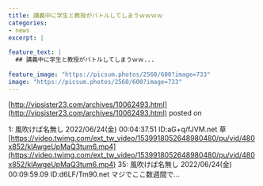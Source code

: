 ```yaml
---
title: 講義中に学生と教授がバトルしてしまうｗｗｗｗ
categories:
- news
excerpt: |
  
feature_text: |
  ## 講義中に学生と教授がバトルしてしまうｗｗ...
  
feature_image: "https://picsum.photos/2560/600?image=733"
image: "https://picsum.photos/2560/600?image=733"
---
```


[http://vipsister23.com/archives/10062493.html](http://vipsister23.com/archives/10062493.html)
posted on 

<!--more-->

1: 風吹けば名無し 2022/06/24(金) 00:04:37.51 ID:aG+q/fJVM.net 草 [https://video.twimg.com/ext_tw_video/1539918052648980480/pu/vid/480x852/klAwgeUpMaQ3tum6.mp4](https://video.twimg.com/ext_tw_video/1539918052648980480/pu/vid/480x852/klAwgeUpMaQ3tum6.mp4) 35: 風吹けば名無し 2022/06/24(金) 00:09:59.09 ID:d6LF/Tm90.net マジでここ数週間で...
